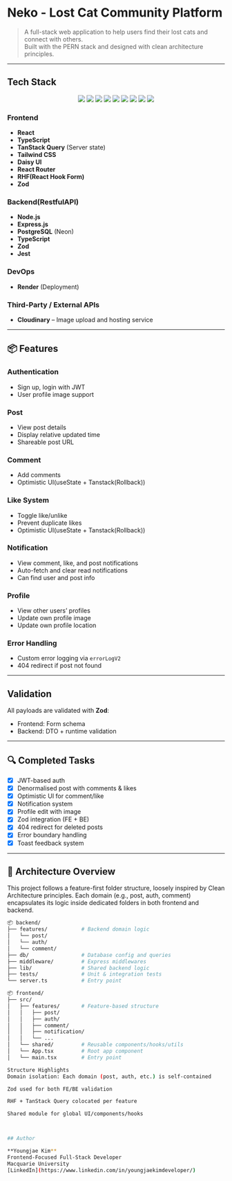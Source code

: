# Neko - Lost Cat Community Platform

> A full-stack web application to help users find their lost cats and connect with others. <br/>Built with the PERN stack and designed with clean architecture principles.

---

## Tech Stack

<p align="center">
  <img src="https://img.shields.io/badge/TypeScript-3178c6?style=for-the-badge&logo=typescript&logoColor=white" />
  <img src="https://img.shields.io/badge/React-61dafb?style=for-the-badge&logo=react&logoColor=black" />
  <img src="https://img.shields.io/badge/React_Hook_Form-EC5990?style=for-the-badge&logo=reacthookform&logoColor=white" />
  <img src="https://img.shields.io/badge/TailwindCSS-38bdf8?style=for-the-badge&logo=tailwind-css&logoColor=white" />
  <img src="https://img.shields.io/badge/Node.js-339933?style=for-the-badge&logo=node.js&logoColor=white" />
  <img src="https://img.shields.io/badge/PostgreSQL-336791?style=for-the-badge&logo=postgresql&logoColor=white" />
  <img src="https://img.shields.io/badge/Jest-C21325?style=for-the-badge&logo=jest&logoColor=white" />
  <img src="https://img.shields.io/badge/Zod-EF4444?style=for-the-badge&logo=zod&logoColor=white" />
  <img src="https://img.shields.io/badge/Render-46E3B7?style=for-the-badge&logo=render&logoColor=black" />

</p>

### Frontend

- **React**
- **TypeScript**
- **TanStack Query** (Server state)
- **Tailwind CSS**
- **Daisy UI**
- **React Router**
- **RHF(React Hook Form)**
- **Zod**

### Backend(RestfulAPI)

- **Node.js**
- **Express.js**
- **PostgreSQL** (Neon)
- **TypeScript**
- **Zod**
- **Jest**

### DevOps

- **Render** (Deployment)

### Third-Party / External APIs

- **Cloudinary** – Image upload and hosting service

---

## 📦 Features

### Authentication

- Sign up, login with JWT
- User profile image support

### Post

- View post details
- Display relative updated time
- Shareable post URL

### Comment

- Add comments
- Optimistic UI(useState + Tanstack(Rollback))

### Like System

- Toggle like/unlike
- Prevent duplicate likes
- Optimistic UI(useState + Tanstack(Rollback))

### Notification

- View comment, like, and post notifications
- Auto-fetch and clear read notifications
- Can find user and post info

### Profile

- View other users’ profiles
- Update own profile image
- Update own profile location

### Error Handling

- Custom error logging via `errorLogV2`
- 404 redirect if post not found

---

## Validation

All payloads are validated with **Zod**:

- Frontend: Form schema
- Backend: DTO + runtime validation

---

## 🔍 Completed Tasks

- [x] JWT-based auth
- [x] Denormalised post with comments & likes
- [x] Optimistic UI for comment/like
- [x] Notification system
- [x] Profile edit with image
- [x] Zod integration (FE + BE)
- [x] 404 redirect for deleted posts
- [x] Error boundary handling
- [x] Toast feedback system

---

## 🧱 Architecture Overview

This project follows a feature-first folder structure, loosely inspired by Clean Architecture principles. Each domain (e.g., post, auth, comment) encapsulates its logic inside dedicated folders in both frontend and backend.

```bash
📦 backend/
├── features/           # Backend domain logic
│   └── post/
│   └── auth/
│   └── comment/
├── db/                 # Database config and queries
├── middleware/         # Express middlewares
├── lib/                # Shared backend logic
├── tests/              # Unit & integration tests
└── server.ts           # Entry point

📦 frontend/
├── src/
│   ├── features/       # Feature-based structure
│   │   ├── post/
│   │   ├── auth/
│   │   ├── comment/
│   │   ├── notification/
│   │   └── ...
│   └── shared/         # Reusable components/hooks/utils
│   └── App.tsx         # Root app component
│   └── main.tsx        # Entry point

Structure Highlights
Domain isolation: Each domain (post, auth, etc.) is self-contained

Zod used for both FE/BE validation

RHF + TanStack Query colocated per feature

Shared module for global UI/components/hooks



## Author

**Youngjae Kim**
Frontend-Focused Full-Stack Developer
Macquarie University
[LinkedIn](https://www.linkedin.com/in/youngjaekimdeveloper/)
```
